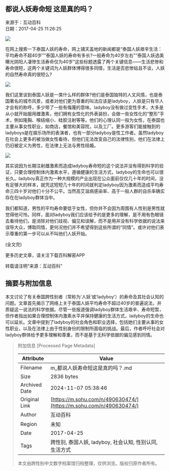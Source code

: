 ## 都说人妖寿命短 这是真的吗？

来源于：互动百科  
日期：2017-04-25 11:26:25  

![](//img.mp.itc.cn/upload/20170425/d8846dd8d3e5452692d95925d698ce1f)

在网上搜索一下泰国人妖的寿命，网上铺天盖地的新闻都是“泰国人妖艰辛生活：平均寿命不超40岁”“泰国人妖的寿命有多长?一般寿命为40岁左右”“泰国人妖选美曝光阴阳人凄惨生活寿命仅为40岁”这些标题透露了两个关键信息——生活悲惨和寿命很短，这两个关键词为人妖群体博得很多同情，生活是否悲惨姑且不谈，人妖的自然寿命真的很短么?

![](//img.mp.itc.cn/upload/20170425/5ee5ee095e7d429ca096267b6aa2ae4a)

我们这里谈到泰国人妖是一类什么样的群体?他们是泰国独特的人文风情，也是泰国著名的城市风景，或者对他们更为尊重的叫法应该是ladyboy，人妖是只有华人才会有的称呼，多少带了一些有侮蔑的意味。ladyboy没有做过变性手术，大多是从小就开始服用雌激素，他们拥有女性化的外表装扮，会做一些女性化的“整形”手术，例如隆胸、喉结缩小、硅胶注射等等。他们的心理认同一般为女性，在泰国也主要从事女性职业，如商店，餐馆和美容院，以及工厂。更多游客们能接触到的ladyboys是在娱乐场所的表演者，也有一部分ladyboy是性工作者。虽然ladyboy在社会上更多的被当做女性看待，但他们无法改变自己的法律性别，他们在法律上仍旧被定义为男性，在法律上无法与男性结婚。

![](//img.mp.itc.cn/upload/20170425/efdbea8e6df74fbe8ac31290a4d0c96f)

其实说因为长期注射雌激素而造成ladyboy寿命短的这个说法并没有得到科学的验证，只要合理控制体内激素水平，遵循健康的生活方式，ladyboy的生命也可以很长久。ladyboy真正作为一种大规模的产业出现在公众面前仅仅几十年的时间，没有足够大的样本，就凭这短短几十年的时间就判定ladyboy因为激素而造成平均寿命三四十岁对他们十分不公平。当然高艾滋病感染率、高于一般人群的自杀率确实存在在ladyboy群体当中。

我们都知道，男性的平均寿命要低于女性，但你并不会因为周围有人性别是男性就觉得他可怜。同样，面对ladyboy我们应该给予的是更多的理解，是不用有色眼镜去看待他们，是消除对他们歧视、偏见和误解，而不是用并没有科学依据的说法来误导大众，博取同情，更何况他们并不希望得到这些所谓的“同情”。或许对他们表示尊重的第一步可以从不叫他们人妖开始。

(全文完)

更多历史文章，请关注下载百科解密APP

转载请注明“来源：互动百科”

## 摘要与附加信息

<!-- tcd_abstract -->
本文讨论了有关泰国跨性别者（常称为‘人妖’或‘ladyboy’）的寿命及其社会认知的问题。文章首先揭示了网络上关于泰国人妖平均寿命不超过40岁的普遍说法，并质疑这一说法的科学依据。尽管一些报道强调ladyboy群体生活艰辛、寿命短暂，但作者指出如果合理控制体内激素水平并保持健康的生活方式，ladyboy的生命也可以延长。文章中提到了ladyboy的社会角色和职业选择，包括她们主要从事的女性职业，以及在法律上由于性别身份的限制所面临的挑战。最后，作者呼吁社会对ladyboy群体给予更多理解和尊重，而不是基于无科学依据的偏见感到同情。
<!-- tcd_abstract_end -->

> 附加信息 [Processed Page Metadata]
>
> | Attribute       | Value                                  |
> |-----------------|----------------------------------------|
> | Filename        | m_都说人妖寿命短这是真的吗？.md                             |
> | Size            | 2836 bytes                           |
> | Archived Date   | 2024-11-07 05:38:46                             |
> | Original Link   | [https://m.sohu.com/n/490630474/](https://m.sohu.com/n/490630474/)                       |
> | Author          | 互动百科                               |
> | Region          | 未知                               |
> | Date            | 2017-04-25                                 |
> | Tags            | 跨性别, 泰国人妖, ladyboy, 社会认知, 性别认同, 生活方式                                 |
>
> 本文由跨性别中文数字档案馆归档整理，仅供浏览。版权归原作者所有。
>